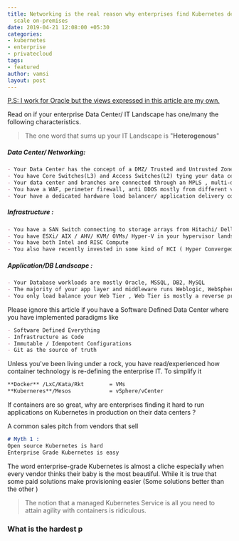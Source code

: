 ```yaml
---
title: Networking is the real reason why enterprises find Kubernetes deployments don't
  scale on-premises
date: 2019-04-21 12:08:00 +05:30
categories:
- kubernetes
- enterprise
- privatecloud
tags:
- featured
author: vamsi
layout: post
---
```


<u>P.S: I work for Oracle but the views expressed in this article are my own.</u>

Read on if your enterprise Data Center/ IT Landscape has one/many the following characteristics. 

> The one word that sums up your IT Landscape is  "**Heterogenous**"

##### Data Center/ Networking: 

```Markdown
- Your Data Center has the concept of a DMZ/ Trusted and Untrusted Zones/ Internet - Intranet etc implemented using physical and logical networking constructs.  
- You have Core Switches(L3) and Access Switches(L2) tying your data center together
- Your data center and branches are connected through an MPLS , multi-data centers are probably connected with a leased line 
- You have a WAF, perimeter firewall, anti DDOS mostly from different vendors
- Your have a dedicated hardware load balancer/ application delivery controller 
```

##### Infrastructure :

```markdown
- You have a SAN Switch connecting to storage arrays from Hitachi/ Dell-EMC/ Oracle/ HPE
- You have ESXi/ AIX / AHV/ KVM/ OVMs/ Hyper-V in your hypervisor landscape
- You have both Intel and RISC Compute
- You also have recently invested in some kind of HCI ( Hyper Converged Infrastructure )
```

##### Application/DB Landscape : 

```markdown
- Your Database workloads are mostly Oracle, MSSQL, DB2, MySQL
- The majority of your app layer and middleware runs Weblogic, WebSphere, JBOSS, Tomcat
- You only load balance your Web Tier , Web Tier is mostly a reverse proxy
```

Please ignore this article if you have a Software Defined Data Center where you have implemented paradigms like 

```Markdown
- Software Defined Everything
- Infrastructure as Code
- Immutable / Idempotent Configurations
- Git as the source of truth
```

Unless you've been living under a rock, you have read/experienced how container technology is re-defining the enterprise IT.  To simplify it

```markdown
**Docker** /LxC/Kata/Rkt		= VMs
**Kuberneres**/Mesos 			= vSphere/vCenter 
```

If containers are so great, why are enterprises finding it hard to run applications on Kubernetes in production on their data centers ? 

A common sales pitch from vendors that sell  

```markdown
# Myth 1 : 
Open source Kubernetes is hard  
Enterprise Grade Kubernetes is easy
```

The word enterprise-grade Kubernetes is almost a cliche especially when every vendor thinks their baby is the most beautiful. While it is true that some paid solutions make provisioning easier (Some solutions better than the other ) 

> The notion that a managed Kubernetes Service is all you need to attain agility with containers is ridiculous. 

### What is the hardest p



### 

